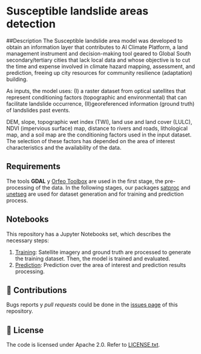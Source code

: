 # Susceptible landslide areas detection

##Description
The Susceptible landslide area model was developed to obtain an information layer that contributes to AI Climate Platform, a land management instrument and decision-making tool geared to Global South secondary/tertiary cities that lack local data and whose objective is to cut the time and expense involved in climate hazard mapping, assessment, and prediction, freeing up city resources for community resilience (adaptation) building.

As inputs, the model uses: (I) a raster dataset from optical satellites that represent conditioning factors (topographic and environmental) that can facilitate landslide occurrence, (II)georeferenced information (ground truth) of landslides past events.

DEM, slope, topographic wet index (TWI), land use and land cover (LULC), NDVI (impervious surface) map, distance to rivers and roads, lithological map, and a soil map are the conditioning factors used in the input dataset. The selection of these factors has depended on the area of interest characteristics and the availability of the data.

## Requirements 

The tools **GDAL** y [Orfeo Toolbox](https://www.orfeo-toolbox.org/) are used in the first stage, the pre-processing of the data. In the following stages, our packages [satproc](https://github.com/dymaxionlabs/satproc) and [unetseg](https://github.com/dymaxionlabs/satproc) are used for dataset generation and for training and prediction process.

## Notebooks

This repository has a Jupyter Notebooks set, which describes the necessary steps:

1. [Training](notebooks/1_Entrenamiento.ipynb): Satellite imagery and ground truth are processed to generate the training dataset. Then, the model is trained and evaluated.
2. [Prediction](notebooks/2_Prediccion.ipynb): Prediction over the area of interest and prediction results processing.

## :handshake: Contributions

Bugs reports y *pull requests* could be done in the [issues page](https://github.com/dymaxionlabs/adefinir) of this repository. 

## :page_facing_up: License

The code is licensed under Apache 2.0. Refer to [LICENSE.txt](LICENSE.txt).
